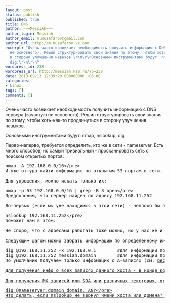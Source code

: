 ```yaml
---
layout: post
status: publish
published: true
title: DNS
author: ––=Messiλh=––
author_login: Messiah
author_email: m.muzafarov@gmail.com
author_url: http://m.muzafarov.vk.com
excerpt: "Очень часто возникает необходимость получить информацию с DNS сервера (зачастую
  не основного). Решил структурировать свои знания по этому, чтобы хоть-как-то продвинуться
  в сторону улучшения навыков.\r\n\r\nОсновными инструментами будут: nmap, nslookup,
  dig.\r\n\r\n"
wordpress_id: 238
wordpress_url: http://messiah.ks8.ru/?p=238
date: 2013-09-13 12:39:28.000000000 +06:00
categories:
- Linux
tags: []
comments: []
---
```

Очень часто возникает необходимость получить информацию с DNS сервера (зачастую не основного). Решил структурировать свои знания по этому, чтобы хоть-как-то продвинуться в сторону улучшения навыков.

Основными инструментами будут: nmap, nslookup, dig.

<a id="more"></a><a id="more-238"></a>

Перво-наперво, требуется определить, кто же в сети - nameserver. Есть много способов, но самый тривиальный - просканировать сеть с поиском открытых портов:
<pre class="brush: bash; gutter: false">nmap -A 192.168.0.0&#47;16<&#47;pre>
И уже оттуда найти информацию по открытым 53 портам в сети.

Для упрощения, можно искать только их:
<pre class="brush: bash; gutter: false">nmap -p 53 192.168.0.0&#47;16 | grep -B 3 open<&#47;pre>
Предположим, что сервер найден по адресу 192.168.11.252

Во-первых (если мы уже находимся в этой сети) - неплохо бы получить имя хоста и домена.
<pre class="brush: bash; gutter: true">nslookup 192.168.11.252<&#47;pre>
поможет нам в этом.

Не спорю, что с адресами работать тоже можно, но у нас же и была цель - получить информацию о именах, а не о цифрах.

Следующим шагом можно забрать информацию по определенному имени (или адресу) с сервера.
<pre class="brush: bash; gutter: true">dig @192.168.11.252 -x 192.168.0.1 &nbsp; &nbsp; &nbsp; &nbsp;#для информации по адресу
dig @192.168.11.252 messiah.domain &nbsp; &nbsp;    #для информации по имени хоста и домена<&#47;pre>
По умолчанию получаем только информацию о A-записях (см. <a title="Ресурсные записи DNS" href="http:&#47;&#47;ru.wikipedia.org&#47;wiki&#47;%D0%A0%D0%B5%D1%81%D1%83%D1%80%D1%81%D0%BD%D1%8B%D0%B5_%D0%B7%D0%B0%D0%BF%D0%B8%D1%81%D0%B8_DNS" target="_blank">ресурсные записи DNS<&#47;a>)

Для получения инфо о всех записях данного хоста - в конце команды добавим слово ANY.

Для получения MX записей или SOA или различных текстовых, отосящихся к домену - в адресе запроса указывать домен:
<pre class="brush: bash; gutter: false">dig @nameserver.domain domain. ANY<&#47;pre>
Что делать, если nslookup не вернул имени хоста или домена? Вопрос остаётся открытым....
